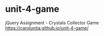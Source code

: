 # unit-4-game
jQuery Assignment - Crystals Collector Game
https://carolunita.github.io/unit-4-game/
